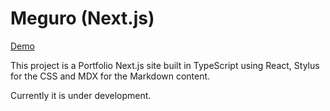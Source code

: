 # Meguro (Next.js)

[Demo](https://garciaalvaro.github.io/meguro-nextjs)

This project is a Portfolio Next.js site built in TypeScript using React, Stylus for the CSS and MDX for the Markdown content.

Currently it is under development.
